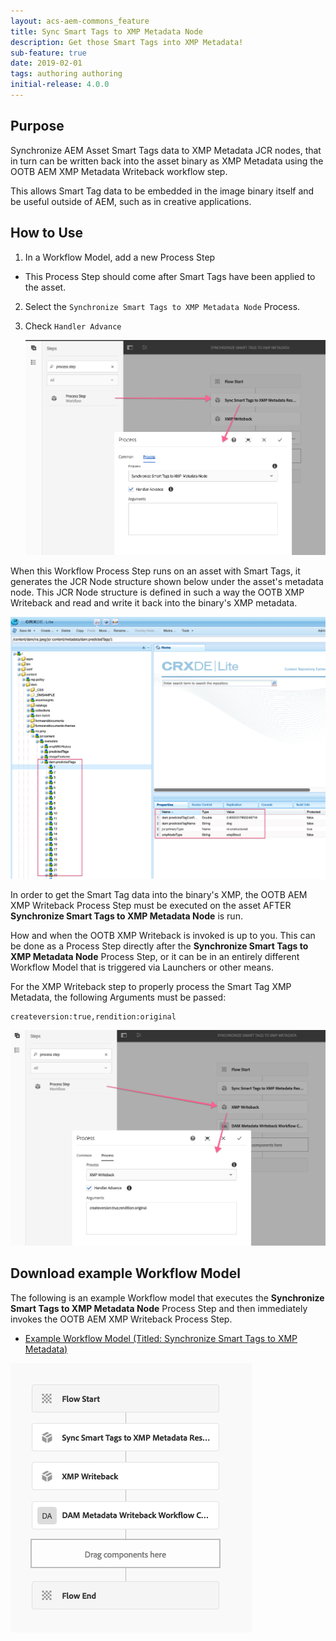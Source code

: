 ```yaml
---
layout: acs-aem-commons_feature
title: Sync Smart Tags to XMP Metadata Node
description: Get those Smart Tags into XMP Metadata!
sub-feature: true
date: 2019-02-01
tags: authoring authoring
initial-release: 4.0.0
---
```


## Purpose

Synchronize AEM Asset Smart Tags data to XMP Metadata JCR nodes, that in turn can be written back into the asset binary as XMP Metadata using the OOTB AEM XMP Metadata Writeback workflow step.

This allows Smart Tag data to be embedded in the image binary itself and be useful outside of AEM, such as in creative applications.

## How to Use

1. In a Workflow Model, add a new Process Step
  * This Process Step should come after Smart Tags have been applied to the asset.
2. Select the `Synchronize Smart Tags to XMP Metadata Node` Process.
3. Check `Handler Advance`

   ![Synchronize Smart Tags to XMP Metadata Node](images/sync-smart-tags-to-xmp-metadata-node.png)

When this Workflow Process Step runs on an asset with Smart Tags, it generates the JCR Node structure shown below under the asset's metadata node.
This JCR Node structure is defined in such a way the OOTB XMP Writeback and read and write it back into the binary's XMP metadata.

![XMP writeable nodes](images/nodes.png)


In order to get the Smart Tag data into the binary's XMP, the OOTB AEM XMP Writeback Process Step must be executed on the asset AFTER **Synchronize Smart Tags to XMP Metadata Node** is run.

How and when the OOTB XMP Writeback is invoked is up to you. This can be done as a Process Step directly after the **Synchronize Smart Tags to XMP Metadata Node** Process Step, or it can be in an entirely different Workflow Model that is triggered via Launchers or other means.

For the XMP Writeback step to properly process the Smart Tag XMP Metadata, the following Arguments must be passed:

```
createversion:true,rendition:original
```

![XMP Writeback](images/xmp-writeback.png)


## Download example Workflow Model

The following is an example Workflow model that executes the **Synchronize Smart Tags to XMP Metadata Node** Process Step and then immediately invokes the OOTB AEM XMP Writeback Process Step.

* [Example Workflow Model (Titled: Synchronize Smart Tags to XMP Metadata)](smart-tags-to-metadata-wf-model-3.0.0.zip)

![Example Workflow](images/example-wf-model.png)



